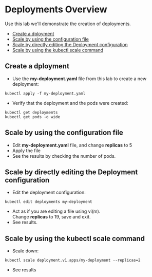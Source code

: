# Deployments Overview

Use this lab we'll demonstrate the creation of deployments.

- [Create a dployment](#Create-a-dployment)
- [Scale by using the configuration file](#Scale-by-using-the-configuration-file)
- [Scale by directly editing the Deployment configuration](#Scale-by-directly-editing-the-Deployment-configuration)
- [Scale by using the kubectl scale command](#Scale-by-using-the-kubectl-scale-command)

## Create a dployment

- Use the **my-deployment.yaml** file from this lab to create a new deployment:
```
kubectl apply -f my-deployment.yaml
```
- Verify that the deployment and the pods were created:
```
kubectl get deployments
kubectl get pods -o wide
```

## Scale by using the configuration file

- Edit **my-deployment.yaml** file, and change **replicas** to 5
- Apply the file
- See the results by checking the number of pods.

## Scale by directly editing the Deployment configuration

- Edit the deployment configuration:  
```
kubectl edit deployments my-deployment
```
- Act as if you are editing a file using vi(m).  
Change **replicas** to 19, save and exit.
- See results.

## Scale by using the kubectl scale command

- Scale down:  
```
kubectl scale deployment.v1.apps/my-deployment --replicas=2
```
- See results
